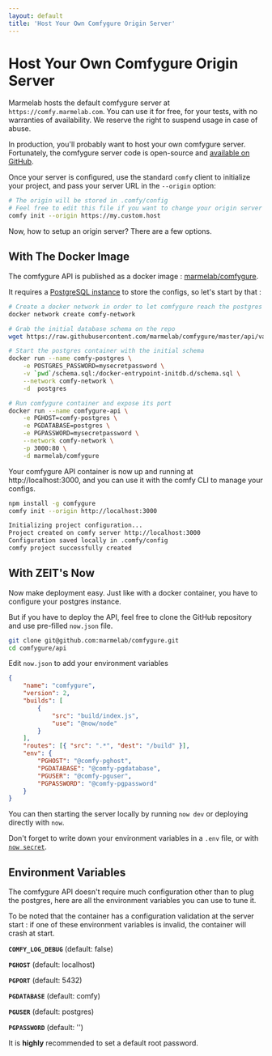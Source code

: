 ```yaml
---
layout: default
title: 'Host Your Own Comfygure Origin Server'
---
```


# Host Your Own Comfygure Origin Server

Marmelab hosts the default comfygure server at `https://comfy.marmelab.com`. You can use it for free, for your tests, with no warranties of availability. We reserve the right to suspend usage in case of abuse.

In production, you'll probably want to host your own comfygure server. Fortunately, the comfygure server code is open-source and [available on GitHub](https://github.com/marmelab/comfygure).

Once your server is configured, use the standard `comfy` client to initialize your project, and pass your server URL in the `--origin` option:

```bash
# The origin will be stored in .comfy/config
# Feel free to edit this file if you want to change your origin server
comfy init --origin https://my.custom.host
```

Now, how to setup an origin server? There are a few options.

## With The Docker Image

The comfygure API is published as a docker image : [marmelab/comfygure](https://hub.docker.com/r/marmelab/comfygure).

It requires a [PostgreSQL instance](https://hub.docker.com/_/postgres) to store the configs, so let's start by that :

```bash
# Create a docker network in order to let comfygure reach the postgres container
docker network create comfy-network

# Grab the initial database schema on the repo
wget https://raw.githubusercontent.com/marmelab/comfygure/master/api/var/schema.sql

# Start the postgres container with the initial schema
docker run --name comfy-postgres \
    -e POSTGRES_PASSWORD=mysecretpassword \
    -v `pwd`/schema.sql:/docker-entrypoint-initdb.d/schema.sql \
    --network comfy-network \
    -d  postgres

# Run comfygure container and expose its port
docker run --name comfygure-api \
    -e PGHOST=comfy-postgres \
    -e PGDATABASE=postgres \
    -e PGPASSWORD=mysecretpassword \
    --network comfy-network \
    -p 3000:80 \
    -d marmelab/comfygure
```

Your comfygure API container is now up and running at http://localhost:3000, and you can use it with the comfy CLI to manage your configs.

```bash
npm install -g comfygure
comfy init --origin http://localhost:3000

Initializing project configuration...
Project created on comfy server http://localhost:3000
Configuration saved locally in .comfy/config
comfy project successfully created
```

## With ZEIT's Now

Now make deployment easy. Just like with a docker container, you have to configure your postgres instance.

But if you have to deploy the API, feel free to clone the GitHub repository and use pre-filled `now.json` file.

```bash
git clone git@github.com:marmelab/comfygure.git
cd comfygure/api
```

Edit `now.json` to add your environment variables

```json
{
    "name": "comfygure",
    "version": 2,
    "builds": [
        {
            "src": "build/index.js",
            "use": "@now/node"
        }
    ],
    "routes": [{ "src": ".*", "dest": "/build" }],
    "env": {
        "PGHOST": "@comfy-pghost",
        "PGDATABASE": "@comfy-pgdatabase",
        "PGUSER": "@comfy-pguser",
        "PGPASSWORD": "@comfy-pgpassword"
    }
}
```

You can then starting the server locally by running `now dev` or deploying directly with `now`.

Don't forget to write down your environment variables in a `.env` file, or with [`now secret`](https://zeit.co/docs/v2/deployments/environment-variables-and-secrets).

## Environment Variables

The comfygure API doesn't require much configuration other than to plug the postgres, here are all the environment variables you can use to tune it.

To be noted that the container has a configuration validation at the server start : if one of these environment variables is invalid, the container will crash at start.

**`COMFY_LOG_DEBUG`** (default: false)

**`PGHOST`** (default: localhost)

**`PGPORT`** (default: 5432)

**`PGDATABASE`** (default: comfy)

**`PGUSER`** (default: postgres)

**`PGPASSWORD`** (default: '')

It is **highly** recommended to set a default root password.
